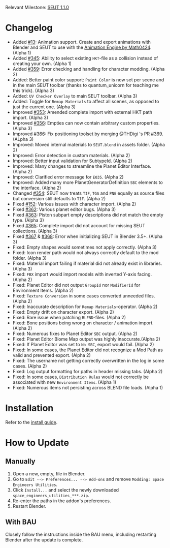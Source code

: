 Relevant Milestone: [SEUT 1.1.0](https://github.com/enenra/space-engineers-utilities/milestone/29)

# Changelog
* Added [#13](https://github.com/enenra/space-engineers-utilities/issues/13): Animation support. Create and export animations with Blender and SEUT to use with the [Animation Engine by Math0424](https://steamcommunity.com/sharedfiles/filedetails/?id=2880317963). (Alpha 1)
* Added [#345](https://github.com/enenra/space-engineers-utilities/issues/345): Ability to select existing `HKT`-file as a collision instead of creating your own. (Alpha 1)
* Added [#359](https://github.com/enenra/space-engineers-utilities/issues/359): Error checking and handling for character modding. (Alpha 2)
* Added: Better paint color support: `Paint Color` is now set per scene and in the main SEUT toolbar (thanks to quantum_unicorn for teaching me this trick). (Alpha 3)
* Added: `UV Checker Overlay` to main SEUT toolbar. (Alpha 3)
* Added: Toggle for `Remap Materials` to affect all scenes, as opposed to just the current one. (Alpha 3)
* Improved [#353](https://github.com/enenra/space-engineers-utilities/issues/353): Amended complete import with external HKT path import. (Alpha 3)
* Improved [#356](https://github.com/enenra/space-engineers-utilities/issues/356): Empties can now contain arbitrary custom properties. (Alpha 3)
* Improved [#366](https://github.com/enenra/space-engineers-utilities/issues/366): Fix positioning toolset by merging @THDigi 's PR [#369](https://github.com/enenra/space-engineers-utilities/issues/369). (ALpha 3)
* Improved: Moved internal materials to `SEUT.blend` in assets folder. (Alpha 2)
* Improved: Error detection in custom materials. (Alpha 2)
* Improved: Better input validation for SubtypeId. (Alpha 2)
* Improved: Many changes to streamline the Planet Editor Interface. (Alpha 2)
* Improved: Clarified error message for `E035`. (Alpha 2)
* Improved: Added many more PlanetGeneratorDefinition `SBC` elements to the interface. (Alpha 2)
* Changed [#354](https://github.com/enenra/space-engineers-utilities/issues/354): SEUT now treats `TIF`, `TGA` and `PNG` equally as source files but conversion still defaults to `TIF`. (Alpha 2)
* Fixed [#152](https://github.com/enenra/space-engineers-utilities/issues/152): Various issues with character import. (Alpha 2)
* Fixed [#362](https://github.com/enenra/space-engineers-utilities/issues/362): Various planet editor bugs. (Alpha 3)
* Fixed [#363](https://github.com/enenra/space-engineers-utilities/issues/363): Piston subpart empty descriptions did not match the empty type. (Alpha 3)
* Fixed [#365](https://github.com/enenra/space-engineers-utilities/issues/365): Complete import did not account for missing SEUT collections. (Alpha 3)
* Fixed [#367](https://github.com/enenra/space-engineers-utilities/issues/367) & [#368](https://github.com/enenra/space-engineers-utilities/issues/368): Error when initializing SEUT in Blender 3.5+. (Alpha 3)
* Fixed: Empty shapes would sometimes not apply correctly. (Alpha 3)
* Fixed: Icon render path would not always correctly default to the mod folder. (Alpha 3)
* Fixed: Material import failing if material did not already exist in libraries. (Alpha 3)
* Fixed: `FBX` import would import models with inverted Y-axis facing. (Alpha 2)
* Fixed: Planet Editor did not output `GroupId` nor `ModifierId` for Environment Items. (Alpha 2)
* Fixed: `Texture Conversion` in some cases converted unneeded files. (Alpha 2)
* Fixed: Inaccurate description for `Remap Materials`-operator. (Alpha 2)
* Fixed: Empty drift on character export. (Alpha 2)
* Fixed: Rare issue when patching `BLEND`-files. (Alpha 2)
* Fixed: Bone positions being wrong on character / animation import. (Alpha 2)
* Fixed: Numerous fixes to Planet Editor `SBC` output. (Alpha 2)
* Fixed: Planet Editor Biome Map output was highly inaccurate.(Alpha 2)
* Fixed: If Planet Editor was set to `No SBC`, export would fail. (Alpha 2)
* Fixed: In some cases, the Planet Editor did not recognize a Mod Path as valid and prevented export. (Alpha 2)
* Fixed: The username not getting correctly overwritten in the log in some cases. (Alpha 2)
* Fixed: Log output formatting for paths in header missing tabs. (Alpha 2)
* Fixed: In some cases, `Distribution Rules` would not correctly be associated with new `Environment Items`. (Alpha 1)
* Fixed: Numerous items not persisting across BLEND file loads. (Alpha 1)

# Installation
Refer to the [install guide](https://semref.atlassian.net/wiki/spaces/tutorials/pages/131411/SEUT+Installation+Guide).

# How to Update
## Manually
1. Open a new, empty, file in Blender.
2. Go to `Edit --> Preferences... --> Add-ons` and remove `Modding: Space Engineers Utilities`.
3. Click `Install...` and select the newly downloaded `space_engineers_utilities_***.zip`.
4. Re-enter the paths in the addon's preferences.
5. Restart Blender.

## With BAU
Closely follow the instructions inside the BAU menu, including restarting Blender after the update is complete.